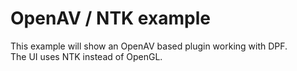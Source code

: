# OpenAV / NTK example

This example will show an OpenAV based plugin working with DPF.<br/>
The UI uses NTK instead of OpenGL.<br/>
